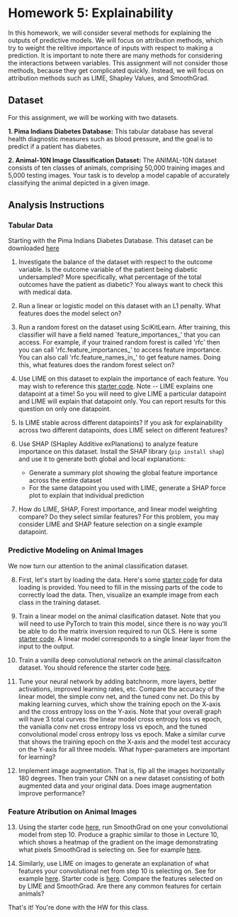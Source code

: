 # Homework 5: Explainability
In this homework, we will consider several methods for explaining the outputs of predictive models. We will focus on attribution methods, which try to weight the relitive importance of inputs with respect to making a prediction. It is important to note there are many methods for considering the interactions between variables. This assignment will not consider those methods, because they get complicated quickly. Instead, we will focus on attribution methods such as LIME, Shapley Values, and SmoothGrad. 




## Dataset

For this assignment, we will be working with two datasets.

**1. Pima Indians Diabetes Database:** This tabular database has several health diagnostic measures such as blood pressure, and the goal is to predict if a patient has diabetes. 

**2. Animal-10N Image Classification Dataset:** The ANIMAL-10N dataset consists of ten classes of animals, comprising 50,000 training images and 5,000 testing images. Your task is to develop a model capable of accurately classifying the animal depicted in a given image. 

## Analysis Instructions

### Tabular Data

Starting with the Pima Indians Diabetes Database. This dataset can be downloaded [here](https://www.kaggle.com/datasets/uciml/pima-indians-diabetes-database)

1. Investigate the balance of the dataset with respect to the outcome variable. Is the outcome variable of the patient being diabetic undersampled? More specifically, what percentage of the total outcomes have the patient as diabetic? You always want to check this with medical data. 

2. Run a linear or logistic model on this dataset with an L1 penalty. What features does the model select on? 

3. Run a random forest on the dataset using SciKitLearn. After training, this classifier will have a field named `feature_importances_' that you can access. For example, if your trained random forest is called 'rfc' then you can call 'rfc.feature_importances_' to access feature importance. You can also call 'rfc.feature_names_in_' to get feature names. Doing this, what features does the random forest select on? 

4. Use LIME on this dataset to explain the importance of each feature. You may wish to reference this [starter code](https://www.kaggle.com/code/prashant111/explain-your-model-predictions-with-lime). Note -- LIME explains one datapoint at a time! So you will need to give LIME a particular datapoint and LIME will explain that datapoint only. You can report results for this question on only one datapoint. 

5. Is LIME stable across different datapoints? If you ask for explainability across two different datapoints, does LIME select on different features? 

6. Use SHAP (SHapley Additive exPlanations) to analyze feature importance on this dataset. Install the SHAP library (`pip install shap`) and use it to generate both global and local explanations:
   - Generate a summary plot showing the global feature importance across the entire dataset
   - For the same datapoint you used with LIME, generate a SHAP force plot to explain that individual prediction

7. How do LIME, SHAP, Forest importance, and linear model weighting compare? Do they select similar features? For this problem, you may consider LIME and SHAP feature selection on a single example datapoint.

### Predictive Modeling on Animal Images

We now turn our attention to the animal classification dataset. 

8. First, let's start by loading the data. Here's some [starter code](https://github.com/bstadie/STAT_415_Spring_2025/blob/main/HW%205/data_loader.py) for data loading is provided. You need to fill in the missing parts of the code to correctly load the data. Then, visualize an example image from each class in the training dataset.

9. Train a linear model on the animal clasification dataset. Note that you will need to use PyTorch to train this model, since there is no way you'll be able to do the matrix inversion required to run OLS. Here is some [starter code](https://github.com/yunjey/pytorch-tutorial/blob/master/tutorials/01-basics/linear_regression/main.py). A linear model corresponds to a single linear layer from the input to the output.

10. Train a vanilla deep convolutional network on the animal classifcaiton dataset. You should reference the starter code [here](https://github.com/bstadie/STAT_415_Spring_2025/blob/main/HW%205/nn_models.py#L50). 

11. Tune your neural network by adding batchnorm, more layers, better activations, improved learning rates, etc. Compare the accuracy of the linear model, the simple conv net, and the tuned conv net. Do this by making learning curves, which show the training epoch on the X-axis and the cross entropy loss on the Y-axis. Note that your overall graph will have 3 total curves: the linear model cross entropy loss vs epoch, the vanialla conv net cross entropy loss vs epoch, and the tuned convolutional model cross entropy loss vs epoch. Make a similar curve that shows the training epoch on the X-axis and the model test accuracy on the Y-axis for all three models. What hyper-parameters are important for learning?

12. Implement image augmentation. That is, flip all the images horizontally 180 degrees. Then train your CNN on a new dataset consisting of both augmented data and your original data. Does image augmentation improve performance? 


### Feature Atribution on Animal Images

13. Using the starter code [here](https://github.com/bstadie/STAT_415_Spring_2025/blob/main/HW%205/smooth_grad.py), run SmoothGrad on one your convolutional model from step 10. Produce a graphic similar to those in Lecture 10, which shows a heatmap of the gradient on the image demonstrating what pixels SmoothGrad is selecting on. See for example [here](https://www.semanticscholar.org/paper/SmoothGrad%3A-removing-noise-by-adding-noise-Smilkov-Thorat/f538dca4def5167a32fbc12107b69a05f0c9d832/figure/2).

14. Similarly, use LIME on images to generate an explanation of what features your convolutional net from step 10 is selecting on. See for example [here](https://raw.githubusercontent.com/marcotcr/lime/master/doc/images/images.png). Starter code is [here](https://github.com/bstadie/STAT_415_Spring_2025/blob/main/HW%205/LIME.py). Compare the features selected on by LIME and SmoothGrad. Are there any common features for certain animals? 

That's it! You're done with the HW for this class.
